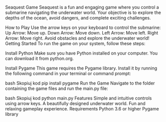 Seaquest Game
Seaquest is a fun and engaging game where you control a submarine navigating the underwater world. Your objective is to explore the depths of the ocean, avoid dangers, and complete exciting challenges.

How to Play
Use the arrow keys on your keyboard to control the submarine:
Up Arrow: Move up.
Down Arrow: Move down.
Left Arrow: Move left.
Right Arrow: Move right.
Avoid obstacles and explore the underwater world!
Getting Started
To run the game on your system, follow these steps:

Install Python
Make sure you have Python installed on your computer. You can download it from python.org.

Install Pygame
This game requires the Pygame library. Install it by running the following command in your terminal or command prompt:

bash
Skopiuj kod
pip install pygame
Run the Game
Navigate to the folder containing the game files and run the main.py file:

bash
Skopiuj kod
python main.py
Features
Simple and intuitive controls using arrow keys.
A beautifully designed underwater world.
Fun and relaxing gameplay experience.
Requirements
Python 3.6 or higher
Pygame library
